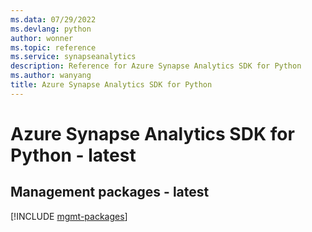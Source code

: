 ```yaml
---
ms.data: 07/29/2022
ms.devlang: python
author: wonner
ms.topic: reference
ms.service: synapseanalytics
description: Reference for Azure Synapse Analytics SDK for Python
ms.author: wanyang
title: Azure Synapse Analytics SDK for Python
---
```

# Azure Synapse Analytics SDK for Python - latest

## Management packages - latest
[!INCLUDE [mgmt-packages](synapse-analytics-mgmt-index.md)]